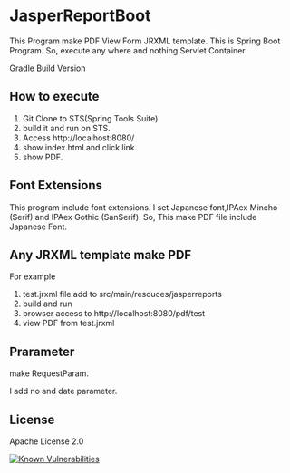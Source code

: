 JasperReportBoot
==============

This Program make PDF View Form JRXML template.
This is Spring Boot Program.
So, execute any where and nothing Servlet Container.

Gradle Build Version

## How to execute

1. Git Clone to STS(Spring Tools Suite)
2. build it and run on STS.
3. Access http://localhost:8080/
4. show index.html and click link.
5. show PDF.

## Font Extensions
This program include font extensions.
I set Japanese font,IPAex Mincho (Serif) and IPAex Gothic (SanSerif).
So, This make PDF file include Japanese Font.

## Any JRXML template make PDF
For example
1. test.jrxml file add to src/main/resouces/jasperreports  
2. build and run
3. browser access to http://localhost:8080/pdf/test 
4. view PDF from test.jrxml

## Prarameter

make RequestParam.

I add no and date parameter.

## License

Apache License 2.0

[![Known Vulnerabilities](https://snyk.io/test/github/arachan/JasperReportBoot/badge.svg?targetFile=build.gradle)](https://snyk.io/test/github/arachan/JasperReportBoot?targetFile=build.gradle)
